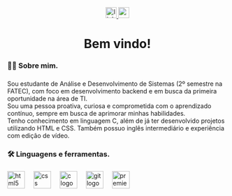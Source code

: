 <div align="center">
  <a href="https://www.linkedin.com/in/arthurfreitasys/" target="_blank">
    <img src="https://img.shields.io/static/v1?message=LinkedIn&logo=linkedin&label=&color=0077B5&logoColor=white&labelColor=&style=for-the-badge" height="25" alt="linkedin logo"  />
  </a>
  <a href="arthur.freitasys@gmail.com" target="_blank">
    <img src="https://img.shields.io/static/v1?message=Gmail&logo=gmail&label=&color=D14836&logoColor=white&labelColor=&style=for-the-badge" height="25" alt="gmail logo"  />
  </a>
</div>

###

<h1 align="center">Bem vindo!</h1>

###

<h3 align="left">👩‍💻  Sobre mim.</h3>

###

<p align="left">Sou estudante de Análise e Desenvolvimento de Sistemas (2º semestre na FATEC), com foco em desenvolvimento backend e em busca da primeira oportunidade na área de TI.<br>Sou uma pessoa proativa, curiosa e comprometida com o aprendizado contínuo, sempre em busca de aprimorar minhas habilidades.<br>Tenho conhecimento em linguagem C, além de já ter desenvolvido projetos utilizando HTML e CSS. Também possuo inglês intermediário e experiência com edição de vídeo.</p>

###

<h3 align="left">🛠 Linguagens e ferramentas.</h3>

###

<div align="left">
  <img src="https://cdn.jsdelivr.net/gh/devicons/devicon/icons/html5/html5-original.svg" height="40" alt="html5 logo"  />
  <img width="12" />
  <img src="https://cdn.jsdelivr.net/gh/devicons/devicon/icons/css3/css3-original.svg" height="40" alt="css logo"  />
  <img width="12" />
  <img src="https://cdn.jsdelivr.net/gh/devicons/devicon/icons/c/c-original.svg" height="40" alt="c logo"  />
  <img width="12" />
  <img src="https://cdn.jsdelivr.net/gh/devicons/devicon/icons/git/git-original.svg" height="40" alt="git logo"  />
  <img width="12" />
  <img src="https://cdn.jsdelivr.net/gh/devicons/devicon/icons/premierepro/premierepro-plain.svg" height="40" alt="premierepro logo"  />
</div>

###
